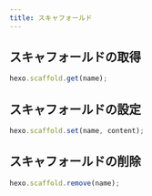 ```yaml
---
title: スキャフォールド
---
```

## スキャフォールドの取得

``` js
hexo.scaffold.get(name);
```

## スキャフォールドの設定

``` js
hexo.scaffold.set(name, content);
```

## スキャフォールドの削除

``` js
hexo.scaffold.remove(name);
```
